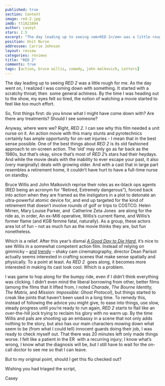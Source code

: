 ```yaml
---
published: true
section: Content
image: red-2.jpg
imdb: tt1821694
author: caseyt 
stars: 2.5
excerpt: "The day leading up to seeing <em>RED 2</em> was a little rough for me. As the day went on, I realized I was coming down with something. It started with a scratchy throat; then&nbsp; some general achiness. By the time I was heading out to the show, my eyes felt so tired, the notion of watching a movie started to feel like too much effort."
position: Unit Nurse
addressee: Carrie Johnson
layout: review
categories: reviews
title: "RED 2"
comments: true
tags: [action, bruce willis, comedy, john malkovich, Letters]
---
```

<p>The day leading up to seeing <em>RED 2</em> was a little rough for me. As the day went on, I realized I was coming down with something. It started with a scratchy throat; then&nbsp; some general achiness. By the time I was heading out to the show, my eyes felt so tired, the notion of watching a movie started to feel like too much effort.</p>
<p>So, first things first: do you know what I might have come down with? Are there any treatments? Should I see someone?</p>
<p>Anyway, where were we? Right, <em>RED 2.</em> I can see why this film needed a unit nurse on it. An action movie with this many stunts and pyrotechnics certainly has ample opportunity for on-set injuries - I mean that in the best sense possible. One of the best things about <em>RED 2 </em>is its old fashioned approach to on-screen action. The &lsquo;old&rsquo; may only go as far back as the 1980s, but that&rsquo;s okay, since that&rsquo;s most of <em>RED 2</em>&rsquo;s stars had their heydays. And while the movie deals with the inability to ever escape your past, it also (very marginally) deals with growing older. And with a cast that in large part resembles a retirement home, it couldn&rsquo;t have hurt to have a full-time nurse on standby.</p>
<p>Bruce Willis and John Malkovich reprise their roles as ex-black ops agents (RED being an acronym for &ldquo;Retired, Extremely dangerous&rdquo;), forced back into action when they are framed as the instigators in a plot to detonate an ultra-powerful atomic device for, and end up targeted for the kind of retirement that doesn&rsquo;t involve rounds of golf or trips to COSTCO. Helen Mirren, Mary Louise Parker, and&nbsp; Catherine Zeta Jones&nbsp; are along for the ride as, in order, An ex-MI6 operative, Willis&rsquo;s current flame, and Willis&rsquo;s former flame (and KGB femme fatal, naturally). As a group, these actors area lot of fun &ndash; not as much fun as the movie thinks they are, but fun nonetheless.</p>
<p>Which is a relief. After this year&rsquo;s dismal <em><a href="/content/2013/2/15/a-good-day-to-die-hard.html">A Good Day to Die Hard</a></em>, it&rsquo;s nice to see Willis in a somewhat competent action film. Instead of relying on gimmicky &ndash; <a href="letters/2012/8/10/the-bourne-legacy.html">and</a> <a href="/content/2013/6/19/world-war-z.html">trendy</a> &ndash; shaky cam cinematography, director Dean Parisot actually seems interested in crafting scenes that make sense spatially and physically. To a point at least. As <em>RED 2 </em>&nbsp;goes along, it becomes more interested in making its cast look cool. Which is a problem.</p>
<p>I was game to hop along for the bumpy ride, even if I didn&rsquo;t think everything was clicking. I didn&rsquo;t even mind the liberal borrowing from other, better films (among the films that it lifted from, I noted <em>Charade, The Bourne Identity, The Matrix,</em> and<em> Mission: Impossible: Ghost Protocol</em>), but things started to creak like joints that haven&rsquo;t been used in a long time. To remedy this, instead of following the advice you might give, to ease into things, use slow, steady progress until you&rsquo;re ready to run again, <em>RED 2</em> starts to flail like an over-the-hill jock trying to reclaim his glory with no warm up. By the time Willis and pals are shooting up an embassy in a scene that not only adds nothing to the story, but also has our main characters mowing down what seem to be (from what I could tell) innocent guards doing their job, I was ready to check myself out. That there was 20 minutes left only made things worse. I felt like a patient in the ER&nbsp; with a recurring injury; I know what&rsquo;s wrong, I know what the diagnosis will be, but I still have to wait for the on-call doctor to see me so that I can leave.</p>
<p>But to my original point, should I get this flu checked out?</p>
<p>Wishing you had triaged the script,</p>
<p>Casey</p>
